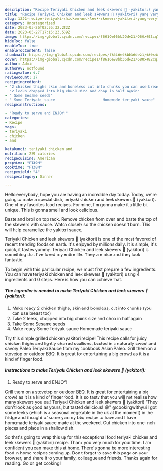 ```yaml
---
description: "Recipe Teriyaki Chicken and leek skewers 🍢 (yakitori) yang Very Delicious"
title: "Recipe Teriyaki Chicken and leek skewers 🍢 (yakitori) yang Very Delicious"
slug: 1252-recipe-teriyaki-chicken-and-leek-skewers-yakitori-yang-very-delicious
category: Uncategorized
date: 2023-03-26T02:36:32.282Z
date: 2023-05-27T17:15:23.539Z
image: https://img-global.cpcdn.com/recipes/f8616e98bb36de21/680x482cq70/teriyaki-chicken-and-leek-skewers-yakitori-recipe-main-photo.jpg
hideToc: false
enableToc: true
enableTocContent: false
thumbnail: https://img-global.cpcdn.com/recipes/f8616e98bb36de21/680x482cq70/teriyaki-chicken-and-leek-skewers-yakitori-recipe-main-photo.jpg
cover: https://img-global.cpcdn.com/recipes/f8616e98bb36de21/680x482cq70/teriyaki-chicken-and-leek-skewers-yakitori-recipe-main-photo.jpg
author: Admin
authorAv: notfound
ratingvalue: 4.7
reviewcount: 17
recipeingredient:
- "2 chicken thighs skin and boneless cut into chunks you can use breast too"
- "2 leeks chopped into big chunk size and chop in half again"
- " Some Sesame seeds"
- " Some Teriyaki sauce                      Homemade teriyaki sauce"
recipeinstructions:

- "Ready to serve and ENJOY!"
categories:
- Recipe
tags:
- teriyaki
- chicken
- and

katakunci: teriyaki chicken and 
nutrition: 259 calories
recipecuisine: American
preptime: "PT30M"
cooktime: "PT38M"
recipeyield: "4"
recipecategory: Dinner

---
```



Hello everybody, hope you are having an incredible day today. Today, we're going to make a special dish, teriyaki chicken and leek skewers 🍢 (yakitori). One of my favorites food recipes. For mine, I'm gonna make it a little bit unique. This is gonna smell and look delicious.

Baste and broil on top rack. Remove chicken from oven and baste the top of the skewers with sauce. Watch closely so the chicken doesn&#39;t burn. This will help caramelize the yakitori sauce.

Teriyaki Chicken and leek skewers 🍢 (yakitori) is one of the most favored of recent trending foods on earth. It's enjoyed by millions daily. It is simple, it's quick, it tastes yummy. Teriyaki Chicken and leek skewers 🍢 (yakitori) is something that I've loved my entire life. They are nice and they look fantastic.


To begin with this particular recipe, we must first prepare a few ingredients. You can have teriyaki chicken and leek skewers 🍢 (yakitori) using 4 ingredients and 0 steps. Here is how you can achieve that.

<!--inarticleads1-->

##### The ingredients needed to make Teriyaki Chicken and leek skewers 🍢 (yakitori):

1. Make ready 2 chicken thighs, skin and boneless, cut into chunks (you can use breast too)
1. Take 2 leeks, chopped into big chunk size and chop in half again
1. Take  Some Sesame seeds
1. Make ready  Some Teriyaki sauce                      Homemade teriyaki sauce


Try this simple grilled chicken yakitori recipe! This recipe calls for juicy chicken thighs and lightly charred scallions, basted in a naturally sweet and savory Paleo Teriyaki Sauce from my cookbook Asian Paleo. Grill them on a stovetop or outdoor BBQ. It is great for entertaining a big crowd as it is a kind of finger food. 

<!--inarticleads2-->

##### Instructions to make Teriyaki Chicken and leek skewers 🍢 (yakitori):


1. Ready to serve and ENJOY!

Grill them on a stovetop or outdoor BBQ. It is great for entertaining a big crowd as it is a kind of finger food. It is so tasty that you will not realise how many skewers you eat! Teriyaki Chicken and leek skewers 🍢 (yakitori) &#34;They don&#39;t look as good as yours, but tasted delicious! 😀&#34; @cookingwithyui I got some leeks (which is a seasonal vegetable in the uk at the moment) in the fridge and thought of some yummy bbq recipe to have and I have homemade teriyaki sauce made at the weekend. Cut chicken into one-inch pieces and place in a shallow dish. 

So that's going to wrap this up for this exceptional food teriyaki chicken and leek skewers 🍢 (yakitori) recipe. Thank you very much for your time. I am confident you can make this at home. There's gonna be more interesting food in home recipes coming up. Don't forget to save this page on your browser, and share it to your family, colleague and friends. Thanks again for reading. Go on get cooking!
